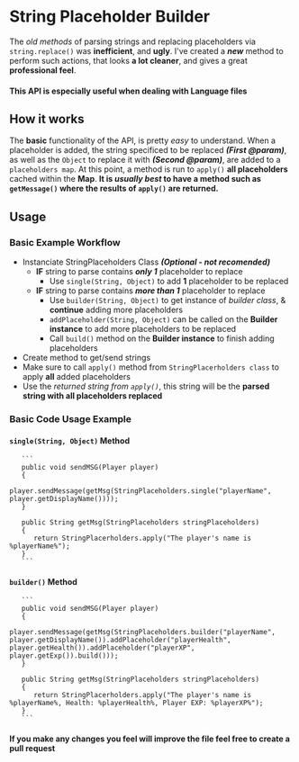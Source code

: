 # String Placeholder Builder
The *old methods* of parsing strings and replacing placeholders via `string.replace()` was **inefficient**, and **ugly**. I've created a ***new*** method to perform such actions, that looks **a lot cleaner**, and gives a great **professional feel**.
#### This API is especially useful when dealing with Language files

## How it works

The **basic** functionality of the API, is pretty *easy* to understand. When a placeholder is added, the string specificed to be replaced ***(First @param)***, as well as the `Object` to replace it with ***(Second @param)***, are added to a `placeholders map`. At this point, a method is run to `apply()` **all placeholders** cached within the **Map**. **It is *usually best* to have a method such as `getMessage()` where the results of `apply()` are returned.**

## Usage

   ### Basic Example Workflow
   * Instanciate StringPlaceholders Class ***(Optional - not recomended)***
     * **IF** string to parse contains ***only 1*** placeholder to replace
       * Use `single(String, Object)` to add **1** placeholder to be replaced
     * **IF** string to parse contains ***more than 1*** placeholder to replace
       * Use `builder(String, Object)` to get instance of *builder class*, & **continue** adding more placeholders
       * `addPlaceholder(String, Object)` can be called on the **Builder instance** to add more placeholders to be replaced
       * Call `build()` method on the **Builder instance** to finish adding placeholders
   * Create method to get/send strings
   * Make sure to call `apply()` method from `StringPlacerholders class` to apply **all** added placeholders
   * Use the *returned string from `apply()`*, this string will be the **parsed string with all placeholders replaced**
   
   ### Basic Code Usage Example
   #### `single(String, Object)` Method
       ```
       public void sendMSG(Player player)
       {
          player.sendMessage(getMsg(StringPlaceholders.single("playerName", player.getDisplayName())));
       }
       
       public String getMsg(StringPlaceholders stringPlaceholders)
       {
          return StringPlacerholders.apply("The player's name is %playerName%");
       }
       ```
   #### `builder()` Method
       ```
       public void sendMSG(Player player)
       {
          player.sendMessage(getMsg(StringPlaceholders.builder("playerName", player.getDisplayName()).addPlaceholder("playerHealth", player.getHealth()).addPlaceholder("playerXP", player.getExp()).build()));
       }
       
       public String getMsg(StringPlaceholders stringPlaceholders)
       {
          return StringPlacerholders.apply("The player's name is %playerName%, Health: %playerHealth%, Player EXP: %playerXP%");
       }
       ```
#### If you make any changes you feel will improve the file feel free to create a pull request
